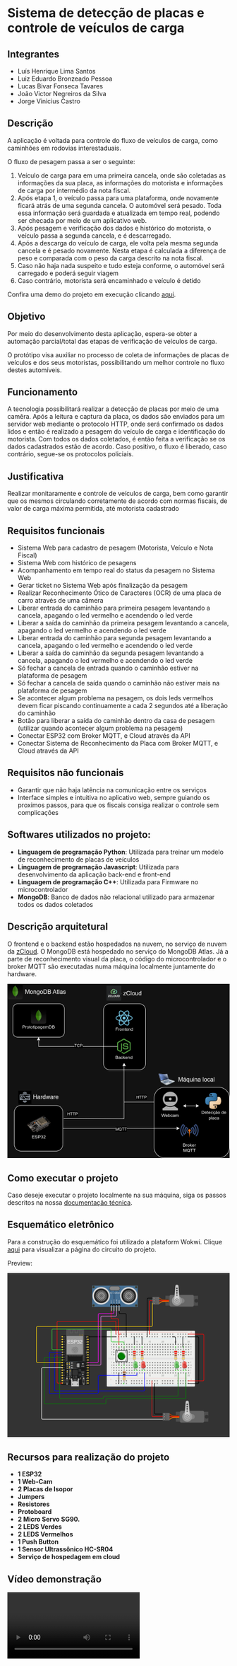 # Sistema de detecção de placas e controle de veículos de carga

## Integrantes

- Luís Henrique Lima Santos
- Luiz Eduardo Bronzeado Pessoa
- Lucas Bivar Fonseca Tavares
- João Victor Negreiros da Silva
- Jorge Vinicius Castro


## Descrição

A aplicação é voltada para controle do fluxo de veículos de carga, como caminhões em rodovias interestaduais.

O fluxo de pesagem passa a ser o seguinte:

1. Veículo de carga para em uma primeira cancela, onde são coletadas as informações da sua placa, as informações do motorista e informações de carga por intermédio da nota fiscal.
2. Após etapa 1, o veículo passa para uma plataforma, onde novamente ficará atrás de uma segunda cancela. O automóvel será pesado. Toda essa informação será guardada e atualizada em tempo real, podendo ser checada por meio de um aplicativo web.
3. Após pesagem e verificação dos dados e histórico do motorista, o veículo passa a segunda cancela, e é descarregado.
4. Após a descarga do veículo de carga, ele volta pela mesma segunda cancela e é pesado novamente. Nesta etapa é calculada a diferença de peso e comparada com o peso da carga descrito na nota fiscal.
5. Caso não haja nada suspeito e tudo esteja conforme, o automóvel será carregado e poderá seguir viagem
6. Caso contrário, motorista será encaminhado e veículo é detido

Confira uma demo do projeto em execução clicando [aqui](https://www.youtube.com/watch?v=y9jM6nrJ87I). 

## Objetivo

Por meio do desenvolvimento desta aplicação, espera-se obter a automação parcial/total das etapas de verificação de veículos de carga.

O protótipo visa auxiliar no processo de coleta de informações de placas de veículos e dos seus motoristas, possibilitando um melhor controle no fluxo destes automíveis.

## Funcionamento

A tecnologia possibilitará realizar a detecção de placas por meio de uma camêra. Após a leitura e captura da placa, os dados são enviados para um servidor web mediante o protocolo HTTP, onde será confirmado os dados lidos e então é realizado a pesagem do veículo de carga e identificação do motorista. Com todos os dados coletados, é então feita a verificação se os dados cadastrados estão de acordo. Caso positivo, o fluxo é liberado, caso contrário, segue-se os protocolos policiais.

## Justificativa

Realizar monitaramente e controle de veículos de carga, bem como garantir que os mesmos circulando corretamente de acordo com normas fiscais, de valor de carga máxima permitida, até motorista cadastrado

## Requisitos funcionais

- Sistema Web para cadastro de pesagem (Motorista, Veículo e Nota Fiscal)
- Sistema Web com histórico de pesagens
- Acompanhamento em tempo real do status da pesagem no Sistema Web
- Gerar ticket no Sistema Web após finalização da pesagem
- Realizar Reconhecimento Ótico de Caracteres (OCR) de uma placa de carro através de uma câmera
- Liberar entrada do caminhão para primeira pesagem levantando a cancela, apagando o led vermelho e acendendo o led verde
- Liberar a saída do caminhão da primeira pesagem levantando a cancela, apagando o led vermelho e acendendo o led verde
- Liberar entrada do caminhão para segunda pesagem levantando a cancela, apagando o led vermelho e acendendo o led verde
- Liberar a saída do caminhão da segunda pesagem levantando a cancela, apagando o led vermelho e acendendo o led verde
- Só fechar a cancela de entrada quando o caminhão estiver na plataforma de pesagem
- Só fechar a cancela de saída quando o caminhão não estiver mais na plataforma de pesagem
- Se acontecer algum problema na pesagem, os dois leds vermelhos devem ficar piscando continuamente a cada 2 segundos até a liberação do caminhão
- Botão para liberar a saída do caminhão dentro da casa de pesagem (utilizar quando acontecer algum problema na pesagem)
- Conectar ESP32 com Broker MQTT, e Cloud através da API 
- Conectar Sistema de Reconhecimento da Placa com Broker MQTT, e Cloud através da API

## Requisitos não funcionais

- Garantir que não haja latência na comunicação entre os serviços
- Interface simples e intuitiva no aplicativo web, sempre guiando os proximos passos, para que os fiscais consiga realizar o controle sem complicações

## Softwares utilizados no projeto:

- **Linguagem de programação Python**: Utilizada para treinar um modelo de reconhecimento de placas de veículos
- **Linguagem de programação Javascript**: Utilizada para desenvolvimento da aplicação back-end e front-end
- **Linguagem de programação C++**: Utilizada para Firmware no microcontrolador
- **MongoDB**: Banco de dados não relacional utilizado para armazenar todos os dados coletados

## Descrição arquitetural
O frontend e o backend estão hospedados na nuvem, no serviço de nuvem da [zCloud](https://zcloud.ws). O MongoDB está hospedado no serviço do MongoDB Atlas.
Já a parte de reconhecimento visual da placa, o código do microcontrolador e o broker MQTT são executadas numa máquina localmente juntamente do hardware.

<div style="text-align: center;">
    <img alt="architecture" src="./images/arch.png" />
</div>

## Como executar o projeto
Caso deseje executar o projeto localmente na sua máquina, siga os passos descritos na nossa [documentação técnica](./TECHNICAL-README.md).

## Esquemático eletrônico
Para a construção do esquemático foi utilizado a plataform Wokwi.
Clique [aqui](https://wokwi.com/projects/383032811868797953) para visualizar a página do circuito do projeto.

Preview:
<div style="text-align: center;">
    <img alt="circuit" src="./images/circuit.png" />
</div>

## Recursos para realização do projeto

- **1 ESP32**
- **1 Web-Cam**
- **2 Placas de Isopor**
- **Jumpers**
- **Resistores**
- **Protoboard**
- **2 Micro Servo SG90.**
- **2 LEDS Verdes**
- **2 LEDS Vermelhos**
- **1 Push Button**
- **1 Sensor Ultrassônico HC-SR04**
- **Serviço de hospedagem em cloud**

## Vídeo demonstração

![](./video/video_demo.MOV)

